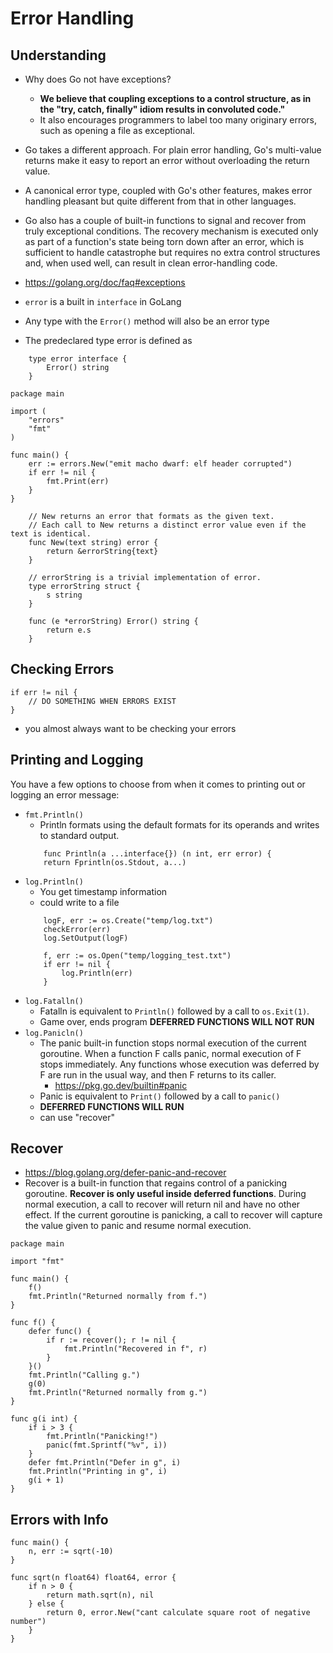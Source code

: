 # Error Handling

## Understanding
* Why does Go not have exceptions?
    * __We believe that coupling exceptions to a control structure, as in the "try, catch, finally" idiom results in convoluted code."__ 
    * It also encourages programmers to label too many originary errors, such as opening a file as exceptional.
    
* Go takes a different approach. For plain error handling, Go's multi-value returns make it easy to report an error without overloading the return value.
*  A canonical error type, coupled with Go's other features, makes error handling pleasant but quite different from that in other languages.
* Go also has a couple of built-in functions to signal and recover from truly exceptional conditions. The recovery mechanism is executed only as part of a function's state being torn down after an error, which is sufficient to handle catastrophe but requires no extra control structures and, when used well, can result in clean error-handling code.
* https://golang.org/doc/faq#exceptions

* `error` is a built in `interface` in GoLang
* Any type with the `Error()` method will also be an error type
* The predeclared type error is defined as
```
    type error interface {
        Error() string
    }
```
```
package main

import (
	"errors"
	"fmt"
)

func main() {
	err := errors.New("emit macho dwarf: elf header corrupted")
	if err != nil {
		fmt.Print(err)
	}
}
```

```
    // New returns an error that formats as the given text.
    // Each call to New returns a distinct error value even if the text is identical.
    func New(text string) error {
        return &errorString{text}
    }
    
    // errorString is a trivial implementation of error.
    type errorString struct {
        s string
    }
    
    func (e *errorString) Error() string {
        return e.s
    }
```

## Checking Errors
```
if err != nil {
    // DO SOMETHING WHEN ERRORS EXIST
}
```
* you almost always want to be checking your errors

## Printing and Logging
You have a few options to choose from when it comes to printing out or logging an error message:
* `fmt.Println()`
    *  Println formats using the default formats for its operands and writes to standard output.
    ``` 
        func Println(a ...interface{}) (n int, err error) {
        return Fprintln(os.Stdout, a...)
    ```
* `log.Println()`
    * You get timestamp information
    * could write to a file
    ```
        logF, err := os.Create("temp/log.txt")
        checkError(err)
        log.SetOutput(logF) 

        f, err := os.Open("temp/logging_test.txt")
        if err != nil {
            log.Println(err)
	    }           
    ```
* `log.Fatalln()`
    * Fatalln is equivalent to `Println()` followed by a call to `os.Exit(1)`.
    * Game over, ends program __DEFERRED FUNCTIONS WILL NOT RUN__
* `log.Panicln()`
    * The panic built-in function stops normal execution of the current goroutine. When a function F calls panic, normal execution of F stops immediately. Any functions whose execution was deferred by F are run in the usual way, and then F returns to its caller. 
        * https://pkg.go.dev/builtin#panic
    * Panic is equivalent to `Print()` followed by a call to `panic()`
    * __DEFERRED FUNCTIONS WILL RUN__
    * can use "recover"

## Recover
* https://blog.golang.org/defer-panic-and-recover
* Recover is a built-in function that regains control of a panicking goroutine. __Recover is only useful inside deferred functions__. During normal execution, a call to recover will return nil and have no other effect. If the current goroutine is panicking, a call to recover will capture the value given to panic and resume normal execution.
```
package main

import "fmt"

func main() {
    f()
    fmt.Println("Returned normally from f.")
}

func f() {
    defer func() {
        if r := recover(); r != nil {
            fmt.Println("Recovered in f", r)
        }
    }()
    fmt.Println("Calling g.")
    g(0)
    fmt.Println("Returned normally from g.")
}

func g(i int) {
    if i > 3 {
        fmt.Println("Panicking!")
        panic(fmt.Sprintf("%v", i))
    }
    defer fmt.Println("Defer in g", i)
    fmt.Println("Printing in g", i)
    g(i + 1)
}
```

## Errors with Info
```
func main() {
    n, err := sqrt(-10)
}

func sqrt(n float64) float64, error {
    if n > 0 {
        return math.sqrt(n), nil
    } else {
        return 0, error.New("cant calculate square root of negative number")
    }
}
```